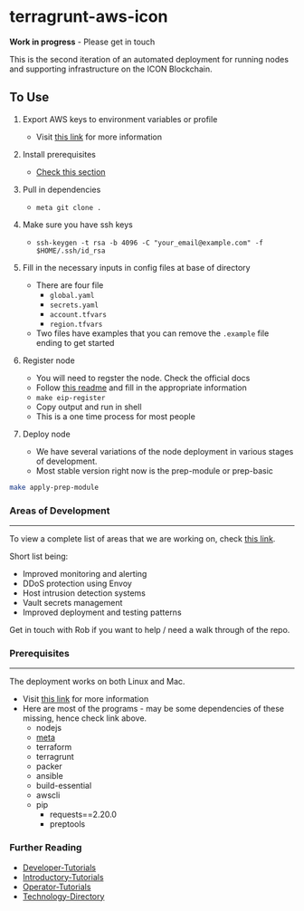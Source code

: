# terragrunt-aws-icon

**Work in progress** - Please get in touch 

This is the second iteration of an automated deployment for running nodes and supporting infrastructure on the ICON Blockchain. 

## To Use 

1. Export AWS keys to environment variables or profile 
	- Visit [this link](https://www.notion.so/insightbxplanning/AWS-Keys-Tutorial-175fa12e9b5b43509235a97fca275653) for more information 
2. Install prerequisites 
	- [Check this section](prerequisites)
3. Pull in dependencies 
    - `meta git clone .`
4. Make sure you have ssh keys
	- `ssh-keygen -t rsa -b 4096 -C "your_email@example.com" -f $HOME/.ssh/id_rsa`

5. Fill in the necessary inputs in config files at base of directory 
	- There are four file 
		- `global.yaml` 
		- `secrets.yaml` 
		- `account.tfvars`
		- `region.tfvars`
	- Two files have examples that you can remove the `.example` file ending to get started 

6. Register node
	- You will need to regster the node.  Check the official docs 
	- Follow [this readme](icon/register/README.md) and fill in the appropriate information 
	- `make eip-register` 
	- Copy output and run in shell 
	- This is a one time process for most people 
	
7. Deploy node
	- We have several variations of the node deployment in various stages of development.  
	- Most stable version right now is the prep-module or prep-basic 
	
```bash
make apply-prep-module
```

### Areas of Development 
---
To view a complete list of areas that we are working on, check [this link](https://www.notion.so/insightbxplanning/ec755b12bffa4cfca2026b76f035b096?v=bc2712a04ccb468f9847f0cc5a4912cd). 

Short list being: 
- Improved monitoring and alerting 
- DDoS protection using Envoy 
- Host intrusion detection systems
- Vault secrets management 
- Improved deployment and testing patterns 

Get in touch with Rob if you want to help / need a walk through of the repo. 

### Prerequisites
---
The deployment works on both Linux and Mac. 
- Visit [this link](https://www.notion.so/insightbxplanning/Installing-Prerequisites-0def287ace304b4b98326b743f88d30b) for more information 
- Here are most of the programs - may be some dependencies of these missing, hence check link above. 
	- nodejs 
	- [meta](https://github.com/mateodelnorte/meta)
	- terraform
	- terragrunt 
	- packer 
	- ansible 
	- build-essential 
	- awscli 
	- pip 
		- requests==2.20.0
		- preptools 

### Further Reading 

- [Developer-Tutorials](https://www.notion.so/insightbxplanning/Developer-Tutorials-bd090555d1a841b48e34d3b675c58f94)
- [Introductory-Tutorials](https://www.notion.so/insightbxplanning/Introductory-Tutorials-0416f96a30ee485f9e30c3a75b4910bf)
- [Operator-Tutorials](https://www.notion.so/insightbxplanning/Operator-Tutorials-bc2b8b1d0f344b6cab3da2cb193eb3ab)
- [Technology-Directory](https://www.notion.so/insightbxplanning/Technology-Directory-acc71617035743ae858c0699e4de4bab)
